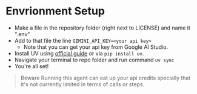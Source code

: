 # Envrionment Setup
* Make a file in the repository folder (right next to LICENSE) and name it ".env"
* Add to that file the line ```GEMINI_API_KEY=<your api key>```
  * Note that you can get your api key from Google AI Studio.
* Install UV using [official guide](https://docs.astral.sh/uv/getting-started/installation/#standalone-installer) or via ```pip install uv```.
* Navigate your terminal to repo folder and run command ```uv sync```
* You're all set!

> Beware Running this agent can eat up your api credits specially that it's not currently limited in terms of calls or steps.
